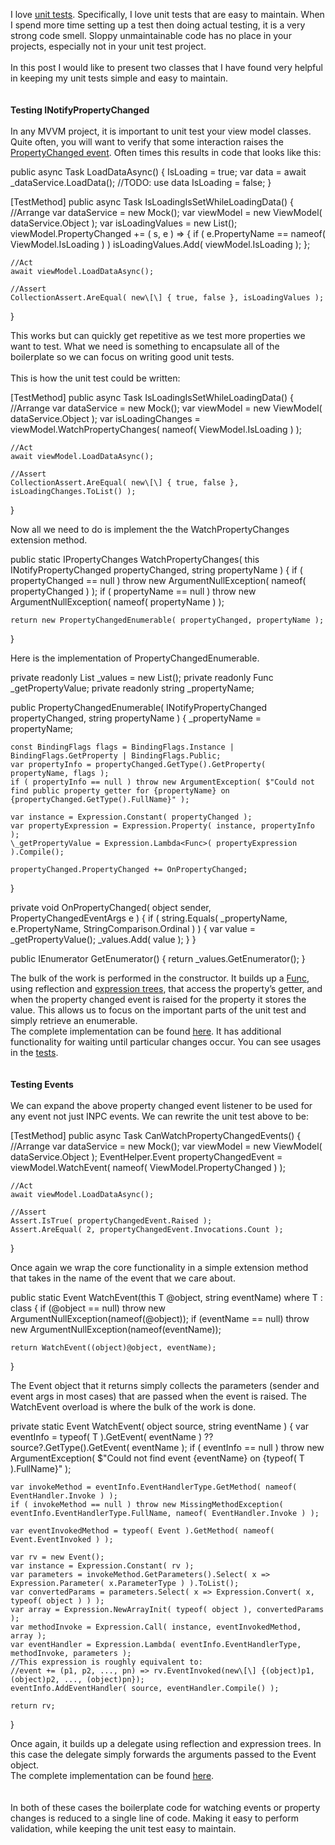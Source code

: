
I love [unit tests](https://intellitect.com/improving-unit-tests-with-automocker/). Specifically, I love unit tests that are easy to maintain. When I spend more time setting up a test then doing actual testing, it is a very strong code smell. Sloppy unmaintainable code has no place in your projects, especially not in your unit test project.  
   
In this post I would like to present two classes that I have found very helpful in keeping my unit tests simple and easy to maintain.  
   
   
**Testing INotifyPropertyChanged**  
   
In any MVVM project, it is important to unit test your view model classes. Quite often, you will want to verify that some interaction raises the [PropertyChanged event](https://msdn.microsoft.com/en-us/library/system.componentmodel.inotifypropertychanged(v=vs.110).aspx). Often times this results in code that looks like this:

public async Task LoadDataAsync()
{
    IsLoading = true;
    var data = await \_dataService.LoadData();
    //TODO: use data
    IsLoading = false;
}

\[TestMethod\]
public async Task IsLoadingIsSetWhileLoadingData()
{
    //Arrange
    var dataService = new Mock();
    var viewModel = new ViewModel( dataService.Object );
    var isLoadingValues = new List();
    viewModel.PropertyChanged += ( s, e ) =>
    {
        if ( e.PropertyName == nameof( ViewModel.IsLoading ) )
        	isLoadingValues.Add( viewModel.IsLoading );
    };
 
    //Act
    await viewModel.LoadDataAsync();
 
    //Assert
    CollectionAssert.AreEqual( new\[\] { true, false }, isLoadingValues );
}

This works but can quickly get repetitive as we test more properties we want to test. What we need is something to encapsulate all of the boilerplate so we can focus on writing good unit tests.  
   
This is how the unit test could be written:

\[TestMethod\]
public async Task IsLoadingIsSetWhileLoadingData()
{
    //Arrange
    var dataService = new Mock();
    var viewModel = new ViewModel( dataService.Object );
    var isLoadingChanges = viewModel.WatchPropertyChanges( nameof( ViewModel.IsLoading ) );
       
    //Act
    await viewModel.LoadDataAsync();
       
    //Assert
    CollectionAssert.AreEqual( new\[\] { true, false }, isLoadingChanges.ToList() );
}

Now all we need to do is implement the the WatchPropertyChanges extension method.

public static IPropertyChanges WatchPropertyChanges(
this INotifyPropertyChanged propertyChanged, string propertyName )
{
    if ( propertyChanged == null ) throw new ArgumentNullException( nameof( propertyChanged ) );
    if ( propertyName == null ) throw new ArgumentNullException( nameof( propertyName ) );
 
    return new PropertyChangedEnumerable( propertyChanged, propertyName );
}

Here is the implementation of PropertyChangedEnumerable.

private readonly List \_values = new List();
private readonly Func \_getPropertyValue;
private readonly string \_propertyName;
        	
 
public PropertyChangedEnumerable( INotifyPropertyChanged propertyChanged, string propertyName )
{
    \_propertyName = propertyName;
 
    const BindingFlags flags = BindingFlags.Instance | BindingFlags.GetProperty | BindingFlags.Public;
    var propertyInfo = propertyChanged.GetType().GetProperty( propertyName, flags );
    if ( propertyInfo == null ) throw new ArgumentException( $"Could not find public property getter for {propertyName} on {propertyChanged.GetType().FullName}" );
 
    var instance = Expression.Constant( propertyChanged );
    var propertyExpression = Expression.Property( instance, propertyInfo );
    \_getPropertyValue = Expression.Lambda<Func>( propertyExpression ).Compile();
 
    propertyChanged.PropertyChanged += OnPropertyChanged;
}
 
private void OnPropertyChanged( object sender, PropertyChangedEventArgs e )
{
    if ( string.Equals( \_propertyName, e.PropertyName, StringComparison.Ordinal ) )
    {
        var value = \_getPropertyValue();
        \_values.Add( value );
    }
}
 
public IEnumerator GetEnumerator()
{
    return \_values.GetEnumerator();
}

The bulk of the work is performed in the constructor. It builds up a [Func](https://msdn.microsoft.com/en-us/library/bb534960(v=vs.110).aspx), using reflection and [expression trees](https://msdn.microsoft.com/en-us/library/mt654263.aspx), that access the property’s getter, and when the property changed event is raised for the property it stores the value. This allows us to focus on the important parts of the unit test and simply retrieve an enumerable.  
The complete implementation can be found [here](https://github.com/Keboo/UnitTestHelpers/blob/master/UnitTestHelpers.Tests/PropertyChangedHelper.cs). It has additional functionality for waiting until particular changes occur. You can see usages in the [tests](https://github.com/Keboo/UnitTestHelpers/blob/master/UnitTestHelpers.Tests/PropertyChangedTests.cs).  
   
   
**Testing Events**  
   
We can expand the above property changed event listener to be used for any event not just INPC events. We can rewrite the unit test above to be:

\[TestMethod\]
public async Task CanWatchPropertyChangedEvents()
{
    //Arrange
    var dataService = new Mock();
    var viewModel = new ViewModel( dataService.Object );
    EventHelper.Event propertyChangedEvent = viewModel.WatchEvent( nameof( ViewModel.PropertyChanged ) );
 
    //Act
    await viewModel.LoadDataAsync();
 
    //Assert
    Assert.IsTrue( propertyChangedEvent.Raised );
    Assert.AreEqual( 2, propertyChangedEvent.Invocations.Count );
}

Once again we wrap the core functionality in a simple extension method that takes in the name of the event that we care about.

public static Event WatchEvent(this T @object, string eventName) where T : class
{
    if (@object == null) throw new ArgumentNullException(nameof(@object));
    if (eventName == null) throw new ArgumentNullException(nameof(eventName));
        	
    return WatchEvent((object)@object, eventName);
}

The Event object that it returns simply collects the parameters (sender and event args in most cases) that are passed when the event is raised. The WatchEvent overload is where the bulk of the work is done.

private static Event WatchEvent( object source, string eventName )
{
    var eventInfo = typeof( T ).GetEvent( eventName ) ?? source?.GetType().GetEvent( eventName );
    if ( eventInfo == null ) throw new ArgumentException( $"Could not find event {eventName} on {typeof( T ).FullName}" );
 
    var invokeMethod = eventInfo.EventHandlerType.GetMethod( nameof( EventHandler.Invoke ) );
    if ( invokeMethod == null ) throw new MissingMethodException( eventInfo.EventHandlerType.FullName, nameof( EventHandler.Invoke ) );
 
    var eventInvokedMethod = typeof( Event ).GetMethod( nameof( Event.EventInvoked ) );
 
    var rv = new Event();
    var instance = Expression.Constant( rv );
    var parameters = invokeMethod.GetParameters().Select( x => Expression.Parameter( x.ParameterType ) ).ToList();
    var convertedParams = parameters.Select( x => Expression.Convert( x, typeof( object ) ) );
    var array = Expression.NewArrayInit( typeof( object ), convertedParams );
    var methodInvoke = Expression.Call( instance, eventInvokedMethod, array );
    var eventHandler = Expression.Lambda( eventInfo.EventHandlerType, methodInvoke, parameters );
    //This expression is roughly equivalent to:
    //event += (p1, p2, ..., pn) => rv.EventInvoked(new\[\] {(object)p1, (object)p2, ..., (object)pn});
    eventInfo.AddEventHandler( source, eventHandler.Compile() );
 
    return rv;
}

Once again, it builds up a delegate using reflection and expression trees. In this case the delegate simply forwards the arguments passed to the Event object.  
The complete implementation can be found [here](https://github.com/Keboo/UnitTestHelpers/blob/master/UnitTestHelpers.Tests/EventHelper.cs).  
   
   
In both of these cases the boilerplate code for watching events or property changes is reduced to a single line of code. Making it easy to perform validation, while keeping the unit test easy to maintain.
